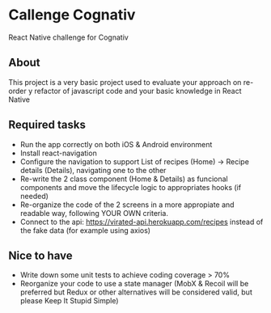 # Callenge Cognativ

React Native challenge for Cognativ

## About

This project is a very basic project used to evaluate your approach on re-order y refactor of javascript code and your basic knowledge in React Native

## Required tasks

* Run the app correctly on both iOS & Android environment
* Install react-navigation
* Configure the navigation to support List of recipes (Home) -> Recipe details (Details), navigating one to the other
* Re-write the 2 class component (Home & Details) as funcional components and move the lifecycle logic to appropriates hooks (if needed)
* Re-organize the code of the 2 screens in a more appropiate and readable way, following YOUR OWN criteria. 
* Connect to the api: https://virated-api.herokuapp.com/recipes instead of the fake data (for example using axios)

## Nice to have

* Write down some unit tests to achieve coding coverage > 70% 
* Reorganize your code to use a state manager (MobX & Recoil will be preferred but Redux or other alternatives will be considered valid, but please Keep It Stupid Simple)